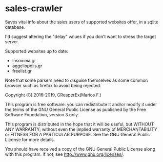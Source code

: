 # sales-crawler
Saves vital info about the sales users of supported websites offer, in a sqlite database.

I'd suggest altering the "delay" values if you don't want to stress the target server.

Supported websites up to date:
* insomnia.gr
* aggeliopolis.gr
* freelist.gr

Note that some parsers need to disguise themselves as some common browser such as firefox to avoid being rejected.


Copyright (C) 2016-2019, GReaperEx(Marios F.)

This program is free software: you can redistribute it and/or modify
it under the terms of the GNU General Public License as published by
the Free Software Foundation, version 3 only.

This program is distributed in the hope that it will be useful,
but WITHOUT ANY WARRANTY; without even the implied warranty of
MERCHANTABILITY or FITNESS FOR A PARTICULAR PURPOSE.  See the
GNU General Public License for more details.

You should have received a copy of the GNU General Public License
along with this program.  If not, see <http://www.gnu.org/licenses/>.
